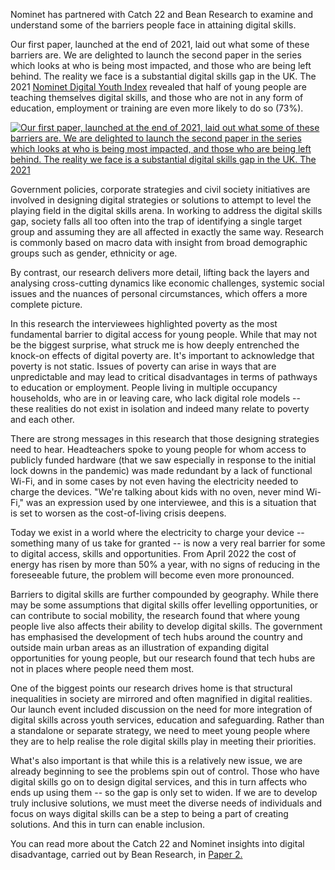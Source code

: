 Nominet has partnered with Catch 22 and Bean Research to examine and understand some of the barriers people face in attaining digital skills.  

Our first paper, launched at the end of 2021, laid out what some of these barriers are. We are delighted to launch the second paper in the series which looks at who is being most impacted, and those who are being left behind. The reality we face is a substantial digital skills gap in the UK. The 2021 [Nominet Digital Youth Index](https://digitalyouthindex.uk/) revealed that half of young people are teaching themselves digital skills, and those who are not in any form of education, employment or training are even more likely to do so (73%). 

[![Our first paper, launched at the end of 2021, laid out what some of these barriers are. We are delighted to launch the second paper in the series which looks at who is being most impacted, and those who are being left behind. The reality we face is a substantial digital skills gap in the UK. The 2021](https://nominet.uk/wp-content/uploads/2022/05/C22-second-paper-cover-image-1-640x902-1.jpg)](https://www.catch-22.org.uk/news/catch22-and-nominet-launch-second-in-series-of-four-insights-papers-looking-at-digital-disadvantage-in-the-uk/)

Government policies, corporate strategies and civil society initiatives are involved in designing digital strategies or solutions to attempt to level the playing field in the digital skills arena. In working to address the digital skills gap, society falls all too often into the trap of identifying a single target group and assuming they are all affected in exactly the same way. Research is commonly based on macro data with insight from broad demographic groups such as gender, ethnicity or age. 

By contrast, our research delivers more detail, lifting back the layers and analysing cross-cutting dynamics like economic challenges, systemic social issues and the nuances of personal circumstances, which offers a more complete picture.  

In this research the interviewees highlighted poverty as the most fundamental barrier to digital access for young people. While that may not be the biggest surprise, what struck me is how deeply entrenched the knock-on effects of digital poverty are. It's important to acknowledge that poverty is not static. Issues of poverty can arise in ways that are unpredictable and may lead to critical disadvantages in terms of pathways to education or employment. People living in multiple occupancy households, who are in or leaving care, who lack digital role models -- these realities do not exist in isolation and indeed many relate to poverty and each other.  

There are strong messages in this research that those designing strategies need to hear. Headteachers spoke to young people for whom access to publicly funded hardware (that we saw especially in response to the initial lock downs in the pandemic) was made redundant by a lack of functional Wi-Fi, and in some cases by not even having the electricity needed to charge the devices. "We're talking about kids with no oven, never mind Wi-Fi," was an expression used by one interviewee, and this is a situation that is set to worsen as the cost-of-living crisis deepens.  

Today we exist in a world where the electricity to charge your device -- something many of us take for granted -- is now a very real barrier for some to digital access, skills and opportunities. From April 2022 the cost of energy has risen by more than 50% a year, with no signs of reducing in the foreseeable future, the problem will become even more pronounced.  

Barriers to digital skills are further compounded by geography. While there may be some assumptions that digital skills offer levelling opportunities, or can contribute to social mobility, the research found that where young people live also affects their ability to develop digital skills. The government has emphasised the development of tech hubs around the country and outside main urban areas as an illustration of expanding digital opportunities for young people, but our research found that tech hubs are not in places where people need them most.  

One of the biggest points our research drives home is that structural inequalities in society are mirrored and often magnified in digital realities. Our launch event included discussion on the need for more integration of digital skills across youth services, education and safeguarding. Rather than a standalone or separate strategy, we need to meet young people where they are to help realise the role digital skills play in meeting their priorities.  

What's also important is that while this is a relatively new issue, we are already beginning to see the problems spin out of control. Those who have digital skills go on to design digital services, and this in turn affects who ends up using them -- so the gap is only set to widen. If we are to develop truly inclusive solutions, we must meet the diverse needs of individuals and focus on ways digital skills can be a step to being a part of creating solutions. And this in turn can enable inclusion. 

You can read more about the Catch 22 and Nominet insights into digital disadvantage, carried out by Bean Research, in [Paper 2.](https://www.catch-22.org.uk/news/catch22-and-nominet-launch-second-in-series-of-four-insights-papers-looking-at-digital-disadvantage-in-the-uk/)
